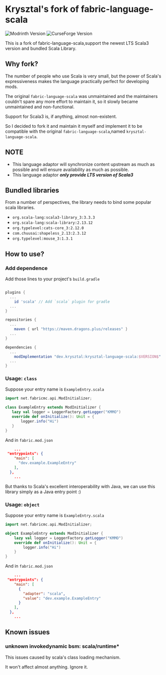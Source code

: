 # Krysztal's fork of fabric-language-scala

![Modrinth Version](https://img.shields.io/modrinth/v/Ptd0Ha1s?style=flat&logo=modrinth&labelColor=green) ![CurseForge Version](https://img.shields.io/curseforge/v/999484?style=flat&logo=curseforge&labelColor=red)

This is a fork of fabric-language-scala,support the newest LTS Scala3 version and bundled Scala Library.

## Why fork?

The number of people who use Scala is very small, but the power of Scala's expressiveness makes the language practically perfect for developing mods.

The original `fabric-language-scala` was unmaintained and the maintainers couldn't spare any more effort to maintain it, so it slowly became unmaintained and non-functional.

Support for Scala3 is, if anything, almost non-existent.

So I decided to fork it and maintain it myself and implement it to be compatible with the original `fabric-language-scala`,named `krysztal-language-scala`.

## NOTE

- This language adaptor will synchronize content upstream as much as possible and will ensure availability as much as possible.
- This language adaptor _**only provide LTS version of Scala3**_

## Bundled libraries

From a number of perspectives, the library needs to bind some popular scala libraries.

- `org.scala-lang:scala3-library_3:3.3.3`
- `org.scala-lang:scala-library:2.13.12`
- `org.typelevel:cats-core_3:2.12.0`
- `com.chuusai:shapeless_2.13:2.3.12`
- `org.typelevel:mouse_3:1.3.1`

## How to use?

### Add dependence

Add those lines to your project's `build.gradle`

```groovy

plugins {
  ...
	id 'scala' // Add `scala` plugin for gradle
  ...
}

repositories {
  ...
	maven { url "https://maven.dragons.plus/releases" }
  ...
}

dependencies {
  ...
	modImplementation "dev.krysztal:krysztal-language-scala:$VERSION$"
  ...
}
```

### Usage: `class`

Suppose your entry name is `ExampleEntry.scala`

```scala
import net.fabricmc.api.ModInitializer;

class ExampleEntry extends ModInitializer {
   lazy val logger = LoggerFactory.getLogger("KMMO")
   override def onInitialize(): Unit = {
       logger.info("Hi")
   }
}
```

And in `fabric.mod.json`

```json
    ...
 "entrypoints": {
    "main": [
      "dev.example.ExampleEntry"
    ],
  },
    ...
```

But thanks to Scala's excellent interoperability with Java, we can use this library simply as a Java entry point :)

### Usage: `object`

Suppose your entry name is `ExampleEntry.scala`

```scala
import net.fabricmc.api.ModInitializer;

object ExampleEntry extends ModInitializer {
    lazy val logger = LoggerFactory.getLogger("KMMO")
    override def onInitialize(): Unit = {
        logger.info("Hi")
    }
}
```

And in `fabric.mod.json`

```json
    ...
 "entrypoints": {
    "main": [
      {
        "adapter": "scala",
        "value": "dev.example.ExampleEntry"
      }
    ],
  },
    ...
```

## Known issues

### unknown invokedynamic bsm: scala/runtime\*

This issues caused by scala's class loading mechanism.

It won't affect almost anything. Ignore it.
